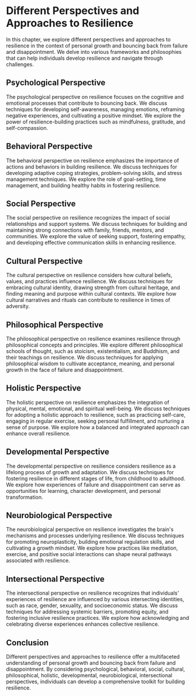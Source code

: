 Different Perspectives and Approaches to Resilience
==============================================================

In this chapter, we explore different perspectives and approaches to resilience in the context of personal growth and bouncing back from failure and disappointment. We delve into various frameworks and philosophies that can help individuals develop resilience and navigate through challenges.

Psychological Perspective
-------------------------

The psychological perspective on resilience focuses on the cognitive and emotional processes that contribute to bouncing back. We discuss techniques for developing self-awareness, managing emotions, reframing negative experiences, and cultivating a positive mindset. We explore the power of resilience-building practices such as mindfulness, gratitude, and self-compassion.

Behavioral Perspective
----------------------

The behavioral perspective on resilience emphasizes the importance of actions and behaviors in building resilience. We discuss techniques for developing adaptive coping strategies, problem-solving skills, and stress management techniques. We explore the role of goal-setting, time management, and building healthy habits in fostering resilience.

Social Perspective
------------------

The social perspective on resilience recognizes the impact of social relationships and support systems. We discuss techniques for building and maintaining strong connections with family, friends, mentors, and communities. We explore the value of seeking support, fostering empathy, and developing effective communication skills in enhancing resilience.

Cultural Perspective
--------------------

The cultural perspective on resilience considers how cultural beliefs, values, and practices influence resilience. We discuss techniques for embracing cultural identity, drawing strength from cultural heritage, and finding meaning and purpose within cultural contexts. We explore how cultural narratives and rituals can contribute to resilience in times of adversity.

Philosophical Perspective
-------------------------

The philosophical perspective on resilience examines resilience through philosophical concepts and principles. We explore different philosophical schools of thought, such as stoicism, existentialism, and Buddhism, and their teachings on resilience. We discuss techniques for applying philosophical wisdom to cultivate acceptance, meaning, and personal growth in the face of failure and disappointment.

Holistic Perspective
--------------------

The holistic perspective on resilience emphasizes the integration of physical, mental, emotional, and spiritual well-being. We discuss techniques for adopting a holistic approach to resilience, such as practicing self-care, engaging in regular exercise, seeking personal fulfillment, and nurturing a sense of purpose. We explore how a balanced and integrated approach can enhance overall resilience.

Developmental Perspective
-------------------------

The developmental perspective on resilience considers resilience as a lifelong process of growth and adaptation. We discuss techniques for fostering resilience in different stages of life, from childhood to adulthood. We explore how experiences of failure and disappointment can serve as opportunities for learning, character development, and personal transformation.

Neurobiological Perspective
---------------------------

The neurobiological perspective on resilience investigates the brain's mechanisms and processes underlying resilience. We discuss techniques for promoting neuroplasticity, building emotional regulation skills, and cultivating a growth mindset. We explore how practices like meditation, exercise, and positive social interactions can shape neural pathways associated with resilience.

Intersectional Perspective
--------------------------

The intersectional perspective on resilience recognizes that individuals' experiences of resilience are influenced by various intersecting identities, such as race, gender, sexuality, and socioeconomic status. We discuss techniques for addressing systemic barriers, promoting equity, and fostering inclusive resilience practices. We explore how acknowledging and celebrating diverse experiences enhances collective resilience.

Conclusion
----------

Different perspectives and approaches to resilience offer a multifaceted understanding of personal growth and bouncing back from failure and disappointment. By considering psychological, behavioral, social, cultural, philosophical, holistic, developmental, neurobiological, intersectional perspectives, individuals can develop a comprehensive toolkit for building resilience.
